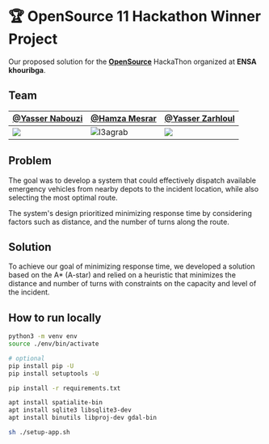 # 🏆 OpenSource 11 Hackathon Winner Project

Our proposed solution for the [**OpenSource**](https://opensource.rf.gd/) HackaThon organized at **ENSA khouribga**.

## Team

| [@Yasser Nabouzi](https://github.com/NBGamer99)           | [@Hamza Mesrar](https://github.com/ez7mz)                        | [@Yasser Zarhloul](https://github.com/zarhyas)            |
| --------------------------------------------------------- | ---------------------------------------------------------------- | --------------------------------------------------------- |
| ![](https://avatars.githubusercontent.com/u/80721528?v=4) | ![l3agrab](https://avatars.githubusercontent.com/u/82721617?v=4) | ![](https://avatars.githubusercontent.com/u/74158634?v=4) |

## Problem

The goal was to develop a system that could effectively dispatch available emergency vehicles from nearby depots to the incident location, while also selecting the most optimal route.

The system's design prioritized minimizing response time by considering factors such as distance, and the number of turns along the route.

## Solution

To achieve our goal of minimizing response time, we developed a solution based on the A\* (A-star) and relied on a heuristic that minimizes the distance and number of turns with constraints on the capacity and level of the incident.

## How to run locally

```bash
python3 -m venv env
source ./env/bin/activate

# optional
pip install pip -U
pip install setuptools -U

pip install -r requirements.txt

apt install spatialite-bin
apt install sqlite3 libsqlite3-dev
apt install binutils libproj-dev gdal-bin

sh ./setup-app.sh
```
